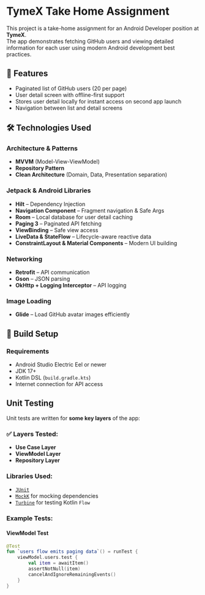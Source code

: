 # TymeX Take Home Assignment

This project is a take-home assignment for an Android Developer position at **TymeX**.  
The app demonstrates fetching GitHub users and viewing detailed information for each user using modern Android development best practices.

## 🧩 Features

- Paginated list of GitHub users (20 per page)
- User detail screen with offline-first support
- Stores user detail locally for instant access on second app launch
- Navigation between list and detail screens

## 🛠️ Technologies Used

### Architecture & Patterns
- **MVVM** (Model-View-ViewModel)
- **Repository Pattern**
- **Clean Architecture** (Domain, Data, Presentation separation)

### Jetpack & Android Libraries
- **Hilt** – Dependency Injection
- **Navigation Component** – Fragment navigation & Safe Args
- **Room** – Local database for user detail caching
- **Paging 3** – Paginated API fetching
- **ViewBinding** – Safe view access
- **LiveData & StateFlow** – Lifecycle-aware reactive data
- **ConstraintLayout & Material Components** – Modern UI building

### Networking
- **Retrofit** – API communication
- **Gson** – JSON parsing
- **OkHttp + Logging Interceptor** – API logging

### Image Loading
- **Glide** – Load GitHub avatar images efficiently

## 🔧 Build Setup

### Requirements
- Android Studio Electric Eel or newer
- JDK 17+
- Kotlin DSL (`build.gradle.kts`)
- Internet connection for API access

## Unit Testing

Unit tests are written for **some key layers** of the app:

### ✅ Layers Tested:
- **Use Case Layer**
- **ViewModel Layer**
- **Repository Layer**

### Libraries Used:
- [`JUnit`](https://junit.org/)
- [`MockK`](https://mockk.io/) for mocking dependencies
- [`Turbine`](https://github.com/cashapp/turbine) for testing Kotlin `Flow`

### Example Tests:

#### ViewModel Test
```kotlin
@Test
fun `users flow emits paging data`() = runTest {
    viewModel.users.test {
        val item = awaitItem()
        assertNotNull(item)
        cancelAndIgnoreRemainingEvents()
    }
}
